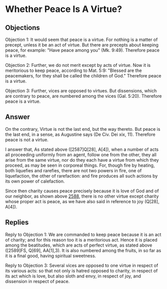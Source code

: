 # Whether Peace Is A Virtue?

## Objections

Objection 1: It would seem that peace is a virtue. For nothing is a matter of precept, unless it be an act of virtue. But there are precepts about keeping peace, for example: "Have peace among you" (Mk. 9:49). Therefore peace is a virtue.

Objection 2: Further, we do not merit except by acts of virtue. Now it is meritorious to keep peace, according to Mat. 5:9: "Blessed are the peacemakers, for they shall be called the children of God." Therefore peace is a virtue.

Objection 3: Further, vices are opposed to virtues. But dissensions, which are contrary to peace, are numbered among the vices (Gal. 5:20). Therefore peace is a virtue.

## Answer

On the contrary, Virtue is not the last end, but the way thereto. But peace is the last end, in a sense, as Augustine says (De Civ. Dei xix, 11). Therefore peace is not a virtue.

I answer that, As stated above ([2587]Q[28], A[4]), when a number of acts all proceeding uniformly from an agent, follow one from the other, they all arise from the same virtue, nor do they each have a virtue from which they proceed, as may be seen in corporeal things. For, though fire by heating, both liquefies and rarefies, there are not two powers in fire, one of liquefaction, the other of rarefaction: and fire produces all such actions by its own power of calefaction.

Since then charity causes peace precisely because it is love of God and of our neighbor, as shown above [2588](A[3]), there is no other virtue except charity whose proper act is peace, as we have also said in reference to joy (Q[28], A[4]).

## Replies

Reply to Objection 1: We are commanded to keep peace because it is an act of charity; and for this reason too it is a meritorious act. Hence it is placed among the beatitudes, which are acts of perfect virtue, as stated above ([2589]FS, Q[69], AA[1],3). It is also numbered among the fruits, in so far as it is a final good, having spiritual sweetness.

Reply to Objection 3: Several vices are opposed to one virtue in respect of its various acts: so that not only is hatred opposed to charity, in respect of its act which is love, but also sloth and envy, in respect of joy, and dissension in respect of peace.